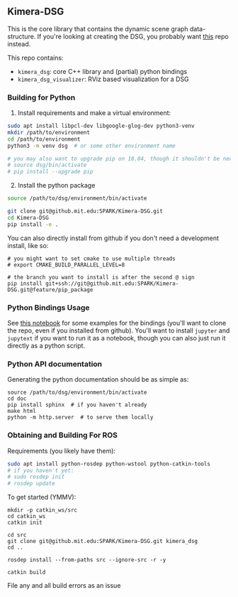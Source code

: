 ## Kimera-DSG

This is the core library that contains the dynamic scene graph data-structure. If you're looking at creating the DSG, you probably want [this](https://github.mit.edu/SPARK/Kimera-DSG-Builder) repo instead.

This repo contains:
  * `kimera_dsg`: core C++ library and (partial) python bindings
  * `kimera_dsg_visualizer`: RViz based visualization for a DSG

### Building for Python

  1. Install requirements and make a virtual environment:

```bash
sudo apt install libpcl-dev libgoogle-glog-dev python3-venv
mkdir /path/to/environment
cd /path/to/environment
python3 -m venv dsg  # or some other environment name

# you may also want to upgrade pip on 18.04, though it shouldn't be necessary
# source dsg/bin/activate
# pip install --upgrade pip
```

  2. Install the python package
```bash
source /path/to/dsg/environment/bin/activate

git clone git@github.mit.edu:SPARK/Kimera-DSG.git
cd Kimera-DSG
pip install -e .
```

   You can also directly install from github if you don't need a development install, like so:
```
# you might want to set cmake to use multiple threads
# export CMAKE_BUILD_PARALLEL_LEVEL=8

# the branch you want to install is after the second @ sign
pip install git+ssh://git@github.mit.edu:SPARK/Kimera-DSG.git@feature/pip_package
```

### Python Bindings Usage

See [this notebook](notebooks/bindings_demo.py) for some examples for the bindings (you'll want to clone the repo, even if you installed from github).  You'll want to install `jupyter` and `jupytext` if you want to run it as a notebook, though you can also just run it directly as a python script.

### Python API documentation

Generating the python documentation should be as simple as:

```
source /path/to/dsg/environment/bin/activate
cd doc
pip install sphinx  # if you haven't already
make html
python -m http.server  # to serve them locally
```

### Obtaining and Building For ROS

Requirements (you likely have them):

```bash
sudo apt install python-rosdep python-wstool python-catkin-tools
# if you haven't yet:
# sudo rosdep init
# rosdep update
```

To get started (YMMV):

```
mkdir -p catkin_ws/src
cd catkin_ws
catkin init

cd src
git clone git@github.mit.edu:SPARK/Kimera-DSG.git kimera_dsg
cd ..

rosdep install --from-paths src --ignore-src -r -y

catkin build
```

File any and all build errors as an issue
